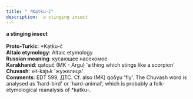 ```yaml
---
title: " *Kạtku-č"
description:  a stinging insect
---
```

<p data-pagefind-weight="0.5">
<strong> a stinging insect</strong><br><br>
<strong>Proto-Turkic</strong>:  *Kạtku-č<br>
<strong>Altaic etymology</strong>:  Altaic etymology<br>
<strong>Russian meaning</strong>:  кусающее насекомое<br>
<strong>Karakhanid</strong>:  qatquč (MK - Argu) 'a thing which stings like a scorpion'<br>
<strong>Chuvash</strong>:  xɨt-kajъk 'жужелица'<br>
<strong>Comments</strong>:  EDT 599, ДТС. Cf. also (MK) qoδɣu 'fly'. The Chuvash word is analysed as 'hard-bird' or 'hard-animal', which is probably a folk-etymological reanalysis of *kạtku-.<br>

</p>
